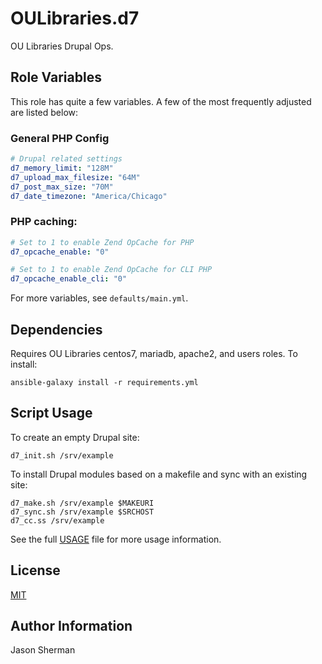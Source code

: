 OULibraries.d7
=========

OU Libraries Drupal Ops.

Role Variables
--------------

This role has quite a few variables. A few of the most frequently
adjusted are listed below:

### General PHP Config

```yaml
# Drupal related settings
d7_memory_limit: "128M"
d7_upload_max_filesize: "64M"
d7_post_max_size: "70M"
d7_date_timezone: "America/Chicago"
```
### PHP caching:

```yaml
# Set to 1 to enable Zend OpCache for PHP
d7_opcache_enable: "0"

# Set to 1 to enable Zend OpCache for CLI PHP
d7_opcache_enable_cli: "0"

```

For more variables, see `defaults/main.yml`.


Dependencies
------------

Requires OU Libraries centos7, mariadb, apache2, and users roles. To install:
```
ansible-galaxy install -r requirements.yml
```

Script Usage
----------------

To create an empty Drupal site:

```
d7_init.sh /srv/example
```

To install Drupal modules based on a makefile and sync with an existing site:

```
d7_make.sh /srv/example $MAKEURI
d7_sync.sh /srv/example $SRCHOST
d7_cc.ss /srv/example

```

See the full [USAGE](./USAGE.md) file for more usage information.


License
-------

[MIT](https://github.com/OULibraries/ansible-role-d7/blob/master/LICENSE)

Author Information
------------------

Jason Sherman
